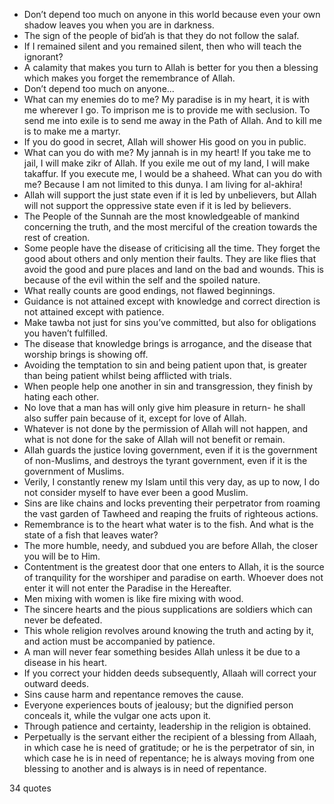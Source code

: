  - Don’t depend too much on anyone in this world because even your own shadow leaves you when you are in darkness.
 - The sign of the people of bid’ah is that they do not follow the salaf.
 - If I remained silent and you remained silent, then who will teach the ignorant?
 - A calamity that makes you turn to Allah is better for you then a blessing which makes you forget the remembrance of Allah.
 - Don’t depend too much on anyone...
 - What can my enemies do to me? My paradise is in my heart, it is with me wherever I go. To imprison me is to provide me with seclusion. To send me into exile is to send me away in the Path of Allah. And to kill me is to make me a martyr.
 - If you do good in secret, Allah will shower His good on you in public.
 - What can you do with me? My jannah is in my heart! If you take me to jail, I will make zikr of Allah. If you exile me out of my land, I will make takaffur. If you execute me, I would be a shaheed. What can you do with me? Because I am not limited to this dunya. I am living for al-akhira!
 - Allah will support the just state even if it is led by unbelievers, but Allah will not support the oppressive state even if it is led by believers.
 - The People of the Sunnah are the most knowledgeable of mankind concerning the truth, and the most merciful of the creation towards the rest of creation.
 - Some people have the disease of criticising all the time. They forget the good about others and only mention their faults. They are like flies that avoid the good and pure places and land on the bad and wounds. This is because of the evil within the self and the spoiled nature.
 - What really counts are good endings, not flawed beginnings.
 - Guidance is not attained except with knowledge and correct direction is not attained except with patience.
 - Make tawba not just for sins you’ve committed, but also for obligations you haven’t fulfilled.
 - The disease that knowledge brings is arrogance, and the disease that worship brings is showing off.
 - Avoiding the temptation to sin and being patient upon that, is greater than being patient whilst being afflicted with trials.
 - When people help one another in sin and transgression, they finish by hating each other.
 - No love that a man has will only give him pleasure in return- he shall also suffer pain because of it, except for love of Allah.
 - Whatever is not done by the permission of Allah will not happen, and what is not done for the sake of Allah will not benefit or remain.
 - Allah guards the justice loving government, even if it is the government of non-Muslims, and destroys the tyrant government, even if it is the government of Muslims.
 - Verily, I constantly renew my Islam until this very day, as up to now, I do not consider myself to have ever been a good Muslim.
 - Sins are like chains and locks preventing their perpetrator from roaming the vast garden of Tawheed and reaping the fruits of righteous actions.
 - Remembrance is to the heart what water is to the fish. And what is the state of a fish that leaves water?
 - The more humble, needy, and subdued you are before Allah, the closer you will be to Him.
 - Contentment is the greatest door that one enters to Allah, it is the source of tranquility for the worshiper and paradise on earth. Whoever does not enter it will not enter the Paradise in the Hereafter.
 - Men mixing with women is like fire mixing with wood.
 - The sincere hearts and the pious supplications are soldiers which can never be defeated.
 - This whole religion revolves around knowing the truth and acting by it, and action must be accompanied by patience.
 - A man will never fear something besides Allah unless it be due to a disease in his heart.
 - If you correct your hidden deeds subsequently, Allaah will correct your outward deeds.
 - Sins cause harm and repentance removes the cause.
 - Everyone experiences bouts of jealousy; but the dignified person conceals it, while the vulgar one acts upon it.
 - Through patience and certainty, leadership in the religion is obtained.
 - Perpetually is the servant either the recipient of a blessing from Allaah, in which case he is need of gratitude; or he is the perpetrator of sin, in which case he is in need of repentance; he is always moving from one blessing to another and is always is in need of repentance.

34 quotes